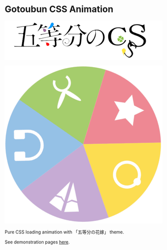# Gotoubun CSS Animation

![](gotoubun_css_logo.png)

![](gotoubun_roulette.gif)

Pure CSS loading animation with 「五等分の花嫁」 theme.

See demonstration pages [here](https://miksin.github.io/gotoubun-css-animation/).
